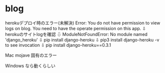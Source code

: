 # blog
herokuデプロイ時のエラー(未解決)
Error: 
You do not have permission to view logs on blog. You need to have the operate permission on this app.
⇩
herokuのサイトlogを確認
⇩
 ModuleNotFoundError: No module named 'django_heroku'
⇩
pip install django-heroku
⇩
pip3 install django-heroku -v to see invocation
⇩
pip install django-heroku==0.3.1


Mac mojave 固有のエラー

Windows なら動くらしい
